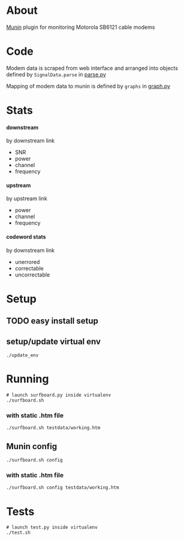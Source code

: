 # About

[Munin](http://munin-monitoring.org/) plugin
for monitoring Motorola SB6121 cable modems

# Code

Modem data is scraped from web interface and arranged into objects defined by
`SignalData.parse` in [parse.py](surfboard/parse.py)

Mapping of modem data to munin is defined by `graphs` in [graph.py](surfboard/graph.py)

# Stats

#### downstream
by downstream link
* SNR
* power
* channel
* frequency

#### upstream
by upstream link
* power
* channel
* frequency

#### codeword stats
by downstream link
* unerrored
* correctable
* uncorrectable


# Setup

## TODO easy install setup

## setup/update virtual env

```
./update_env
```

# Running

```
# launch surfboard.py inside virtualenv
./surfboard.sh
```

### with static .htm file

```
./surfboard.sh testdata/working.htm
```

## Munin config

```
./surfboard.sh config
```

### with static .htm file

```
./surfboard.sh config testdata/working.htm
```

# Tests

```
# launch test.py inside virtualenv
./test.sh
```
